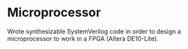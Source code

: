 # Microprocessor
Wrote synthesizable SystemVerilog code in order to design a microprocessor to work in a FPGA (Altera DE10-Lite).
